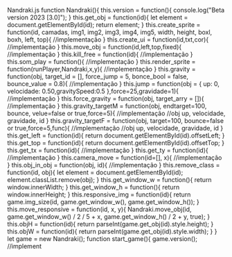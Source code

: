 Nandraki.js function Nandraki(){ this.version = function(){ console.log("Beta version 2023 \[3.0\]"); } this.get\_obj = function(id){ let element = document.getElementById(id); return element; } this.create\_sprite = function(id, camadas, img1, img2, img3, img4, img5, width, height, boxl, boxh, left, top){ //implementação } this.create\_ui = function(id,txt,cor){ //implementação } this.move\_obj = function(id,left,top,fixed){ //implementação } this.kill\_free = function(id){ //implementação } this.som\_play = function(){ //implementação } this.render\_sprite = function(runPlayer,Nandraki,x,y){ //implementação } this.gravity = function(obj, target\_id = \[\], force\_jump = 5, bonce\_bool = false, bounce\_value = 0.8){ //implementação } this.jump = function(obj = { up: 0, velocidade: 0.50,gravitySpeed:0.5 },force=25,gravidade=1){ //implementação } this.force\_gravity = function(obj, target\_arry = \[\]){ //implementação } this.gravity\_targetM = function(obj, endtarget=100, bounce, velue=false or true,force=5){ //implementação //obj up, velocidade, gravidade, id } this.gravity\_targetF = function(obj, target=100, bounce=false or true,force=5,func){ //implementação //obj up, velocidade, gravidade, id } this.get\_left = function(id){ return document.getElementById(id).offsetLeft; } this.get\_top = function(id){ return document.getElementById(id).offsetTop; } this.get\_tx = function(id){ //implementação } this.get\_ty = function(id){ //implementação } this.camera\_move = function(id=\[\], x){ //implementação } this.obj\_in\_obj = function(obj, id){ //implementação } this.remove\_class = function(id, obj){ let element = document.getElementById(id); element.classList.remove(obj); } this.get\_window\_w = function(){ return window.innerWidth; } this.get\_window\_h = function(){ return window.innerHeight; } this.responsive\_img = function(id){ return game.img\_size(id, game.get\_window\_w(), game.get\_window\_h()); } this.move\_responsive = function(id, x, y){ Nandraki.move\_obj(id, game.get\_window\_w() / 2 / 5 + x, game.get\_window\_h() / 2 + y, true); } this.objH = function(id){ return parseInt(game.get\_obj(id).style.height); } this.objW = function(id){ return parseInt(game.get\_obj(id).style.width); } } let game = new Nandraki(); function start\_game(){ game.version(); //implement </x-turndown>
